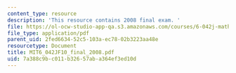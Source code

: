 ```yaml
---
content_type: resource
description: 'This resource contains 2008 final exam. '
file: https://ol-ocw-studio-app-qa.s3.amazonaws.com/courses/6-042j-mathematics-for-computer-science-fall-2010/7a388c9bc011b32657aba364ef3ed10d_MIT6_042JF10_final_2008.pdf
file_type: application/pdf
parent_uid: 2fed6634-52c5-103a-ec78-02b3223aa48e
resourcetype: Document
title: MIT6_042JF10_final_2008.pdf
uid: 7a388c9b-c011-b326-57ab-a364ef3ed10d
---
```

